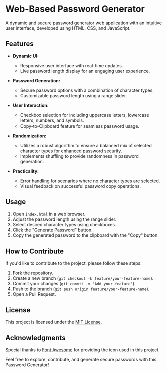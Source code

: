 # Web-Based Password Generator

A dynamic and secure password generator web application with an intuitive user interface, developed using HTML, CSS, and JavaScript.

## Features

- **Dynamic UI:**
  - Responsive user interface with real-time updates.
  - Live password length display for an engaging user experience.

- **Password Generation:**
  - Secure password options with a combination of character types.
  - Customizable password length using a range slider.

- **User Interaction:**
  - Checkbox selection for including uppercase letters, lowercase letters, numbers, and symbols.
  - Copy-to-Clipboard feature for seamless password usage.

- **Randomization:**
  - Utilizes a robust algorithm to ensure a balanced mix of selected character types for enhanced password security.
  - Implements shuffling to provide randomness in password generation.

- **Practicality:**
  - Error handling for scenarios where no character types are selected.
  - Visual feedback on successful password copy operations.

## Usage

1. Open `index.html` in a web browser.
2. Adjust the password length using the range slider.
3. Select desired character types using checkboxes.
4. Click the "Generate Password" button.
5. Copy the generated password to the clipboard with the "Copy" button.

## How to Contribute

If you'd like to contribute to the project, please follow these steps:

1. Fork the repository.
2. Create a new branch (`git checkout -b feature/your-feature-name`).
3. Commit your changes (`git commit -m 'Add your feature'`).
4. Push to the branch (`git push origin feature/your-feature-name`).
5. Open a Pull Request.

## License

This project is licensed under the [MIT License](LICENSE).

## Acknowledgments

Special thanks to [Font Awesome](https://fontawesome.com/) for providing the icon used in this project.

Feel free to explore, contribute, and generate secure passwords with this Password Generator!
